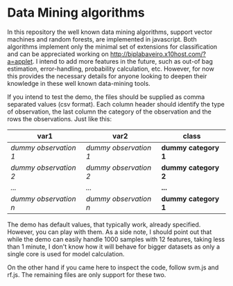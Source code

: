 # Data Mining algorithms
In this repository the well known data mining algorithms, support vector machines and random forests, are implemented in javascript. 
Both algorithms implement only the minimal set of extensions for classification and can be appreciated working on http://biplabaveiro.x10host.com/?a=applet. I intend to add more features in the future, such as out-of bag estimation, error-handling, probability calculation, etc. However, for now this provides the necessary details for anyone looking to deepen their knowledge in these well known data-mining tools.

If you intend to test the demo, the files should be supplied as comma separated values (csv format). Each column header should identify the type of observation, the last column the category of the observation and the rows the observations. Just like this: 

var1 | var2 | class
--- | --- | ---
*dummy observation 1* | *dummy observation 1* | **dummy category 1**
*dummy observation 2* | *dummy observation 2* | **dummy category 2**
*...* | *...* | **...**
*dummy observation n* | *dummy observation n* | **dummy category 1**

The demo has default values, that typically work, already specified. However, you can play with them. As a side note, I should point out that while the demo can easily handle 1000 samples with 12 features, taking less than 1 minute, I don't know how it will behave for bigger datasets as only a single core is used for model calculation.

On the other hand if you came here to inspect the code, follow svm.js and rf.js. The remaining files are only support for these two.



